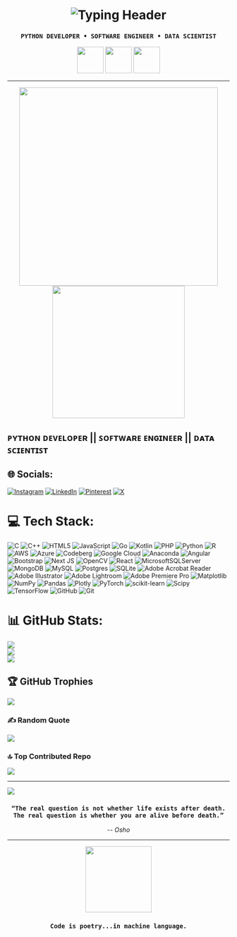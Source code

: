 <h1 align="center">
  <img src="https://readme-typing-svg.demolab.com?font=Share+Tech+Mono&size=30&pause=1000&color=00FF00&center=true&vCenter=true&width=600&lines=System+Ini1iizing...;Welcome+Back%2C+Ranjit+Pandey;" alt="Typing Header" />
</h1>

<h3 align="center">
  <code>PYTHON DEVELOPER • SOFTWARE ENGINEER • DATA SCIENTIST</code>
</h3>
<p align="center">
  <img src="https://skillicons.dev/icons?i=python&theme=dark" height="60"/>
  <img src="https://skillicons.dev/icons?i=github&theme=dark" height="60"/>
  <img src="https://skillicons.dev/icons?i=pytorch&theme=dark" height="60"/>
</p>

---

<p align="center">
  <img src="https://github-readme-stats.vercel.app/api?username=theranjitpandey&show_icons=true&theme=chartreuse-dark&hide_border=true&count_private=true" width="450" />
  <img src="https://github-readme-stats.vercel.app/api/top-langs/?username=theranjitpandey&layout=compact&theme=chartreuse-dark&hide_border=true" width="300"/>
</p>

## ᴘʏᴛʜᴏɴ ᴅᴇᴠᴇʟᴏᴘᴇʀ || ꜱᴏꜰᴛᴡᴀʀᴇ ᴇɴɢɪɴᴇᴇʀ || ᴅᴀᴛᴀ ꜱᴄɪᴇɴᴛɪꜱᴛ
## 🌐 Socials:
[![Instagram](https://img.shields.io/badge/Instagram-%23E4405F.svg?logo=Instagram&logoColor=white)](https://instagram.com/theranjitpandey) [![LinkedIn](https://img.shields.io/badge/LinkedIn-%230077B5.svg?logo=linkedin&logoColor=white)](https://linkedin.com/in/ranjitpandey) [![Pinterest](https://img.shields.io/badge/Pinterest-%23E60023.svg?logo=Pinterest&logoColor=white)](https://pinterest.com/theranjitpandey) [![X](https://img.shields.io/badge/X-black.svg?logo=X&logoColor=white)](https://x.com/theranjitpandey) 

# 💻 Tech Stack:
![C](https://img.shields.io/badge/c-%2300599C.svg?style=for-the-badge&logo=c&logoColor=white) ![C++](https://img.shields.io/badge/c++-%2300599C.svg?style=for-the-badge&logo=c%2B%2B&logoColor=white) ![HTML5](https://img.shields.io/badge/html5-%23E34F26.svg?style=for-the-badge&logo=html5&logoColor=white) ![JavaScript](https://img.shields.io/badge/javascript-%23323330.svg?style=for-the-badge&logo=javascript&logoColor=%23F7DF1E) ![Go](https://img.shields.io/badge/go-%2300ADD8.svg?style=for-the-badge&logo=go&logoColor=white) ![Kotlin](https://img.shields.io/badge/kotlin-%237F52FF.svg?style=for-the-badge&logo=kotlin&logoColor=white) ![PHP](https://img.shields.io/badge/php-%23777BB4.svg?style=for-the-badge&logo=php&logoColor=white) ![Python](https://img.shields.io/badge/python-3670A0?style=for-the-badge&logo=python&logoColor=ffdd54) ![R](https://img.shields.io/badge/r-%23276DC3.svg?style=for-the-badge&logo=r&logoColor=white) ![AWS](https://img.shields.io/badge/AWS-%23FF9900.svg?style=for-the-badge&logo=amazon-aws&logoColor=white) ![Azure](https://img.shields.io/badge/azure-%230072C6.svg?style=for-the-badge&logo=microsoftazure&logoColor=white) ![Codeberg](https://img.shields.io/badge/Codeberg-2185D0?style=for-the-badge&logo=Codeberg&logoColor=white) ![Google Cloud](https://img.shields.io/badge/GoogleCloud-%234285F4.svg?style=for-the-badge&logo=google-cloud&logoColor=white) ![Anaconda](https://img.shields.io/badge/Anaconda-%2344A833.svg?style=for-the-badge&logo=anaconda&logoColor=white) ![Angular](https://img.shields.io/badge/angular-%23DD0031.svg?style=for-the-badge&logo=angular&logoColor=white) ![Bootstrap](https://img.shields.io/badge/bootstrap-%238511FA.svg?style=for-the-badge&logo=bootstrap&logoColor=white) ![Next JS](https://img.shields.io/badge/Next-black?style=for-the-badge&logo=next.js&logoColor=white) ![OpenCV](https://img.shields.io/badge/opencv-%23white.svg?style=for-the-badge&logo=opencv&logoColor=white) ![React](https://img.shields.io/badge/react-%2320232a.svg?style=for-the-badge&logo=react&logoColor=%2361DAFB) ![MicrosoftSQLServer](https://img.shields.io/badge/Microsoft%20SQL%20Server-CC2927?style=for-the-badge&logo=microsoft%20sql%20server&logoColor=white) ![MongoDB](https://img.shields.io/badge/MongoDB-%234ea94b.svg?style=for-the-badge&logo=mongodb&logoColor=white) ![MySQL](https://img.shields.io/badge/mysql-4479A1.svg?style=for-the-badge&logo=mysql&logoColor=white) ![Postgres](https://img.shields.io/badge/postgres-%23316192.svg?style=for-the-badge&logo=postgresql&logoColor=white) ![SQLite](https://img.shields.io/badge/sqlite-%2307405e.svg?style=for-the-badge&logo=sqlite&logoColor=white) ![Adobe Acrobat Reader](https://img.shields.io/badge/Adobe%20Acrobat%20Reader-EC1C24.svg?style=for-the-badge&logo=Adobe%20Acrobat%20Reader&logoColor=white) ![Adobe Illustrator](https://img.shields.io/badge/adobe%20illustrator-%23FF9A00.svg?style=for-the-badge&logo=adobe%20illustrator&logoColor=white) ![Adobe Lightroom](https://img.shields.io/badge/Adobe%20Lightroom-31A8FF.svg?style=for-the-badge&logo=Adobe%20Lightroom&logoColor=white) ![Adobe Premiere Pro](https://img.shields.io/badge/Adobe%20Premiere%20Pro-9999FF.svg?style=for-the-badge&logo=Adobe%20Premiere%20Pro&logoColor=white) ![Matplotlib](https://img.shields.io/badge/Matplotlib-%23ffffff.svg?style=for-the-badge&logo=Matplotlib&logoColor=black) ![NumPy](https://img.shields.io/badge/numpy-%23013243.svg?style=for-the-badge&logo=numpy&logoColor=white) ![Pandas](https://img.shields.io/badge/pandas-%23150458.svg?style=for-the-badge&logo=pandas&logoColor=white) ![Plotly](https://img.shields.io/badge/Plotly-%233F4F75.svg?style=for-the-badge&logo=plotly&logoColor=white) ![PyTorch](https://img.shields.io/badge/PyTorch-%23EE4C2C.svg?style=for-the-badge&logo=PyTorch&logoColor=white) ![scikit-learn](https://img.shields.io/badge/scikit--learn-%23F7931E.svg?style=for-the-badge&logo=scikit-learn&logoColor=white) ![Scipy](https://img.shields.io/badge/SciPy-%230C55A5.svg?style=for-the-badge&logo=scipy&logoColor=%white) ![TensorFlow](https://img.shields.io/badge/TensorFlow-%23FF6F00.svg?style=for-the-badge&logo=TensorFlow&logoColor=white) ![GitHub](https://img.shields.io/badge/github-%23121011.svg?style=for-the-badge&logo=github&logoColor=white) ![Git](https://img.shields.io/badge/git-%23F05033.svg?style=for-the-badge&logo=git&logoColor=white)
# 📊 GitHub Stats:
![](https://github-readme-stats.vercel.app/api?username=theranjitpandey&theme=dark&hide_border=true&include_all_commits=true&count_private=true)<br/>
![](https://nirzak-streak-stats.vercel.app/?user=theranjitpandey&theme=dark&hide_border=true)<br/>
![](https://github-readme-stats.vercel.app/api/top-langs/?username=theranjitpandey&theme=dark&hide_border=true&include_all_commits=true&count_private=true&layout=compact)

## 🏆 GitHub Trophies
![](https://github-profile-trophy.vercel.app/?username=theranjitpandey&theme=radical&no-frame=false&no-bg=true&margin-w=4)

### ✍️ Random  Quote
![](https://quotes-github-readme.vercel.app/api?type=horizontal&theme=dark)

### 🔝 Top Contributed Repo
![](https://github-contributor-stats.vercel.app/api?username=theranjitpandey&limit=5&theme=dark&combine_all_yearly_contributions=true)

---
[![](https://visitcount.itsvg.in/api?id=theranjitpandey&icon=0&color=0)](https://visitcount.itsvg.in)


<h3 align="center"><code>“The real question is not whether life exists after death. The real question is whether you are alive before death.”</code></h3>
<p align="center"><i>-- Osho</i></p>

---

<p align="center">
  <img src="https://raw.githubusercontent.com/rahulbanerjee26/githubProfileReadmeGenerator/main/gifs/black-hacker-cat.gif" width="150" />
</p>

<h3 align="center">
  <code>Code is poetry...in machine language.</code>
</h3>
